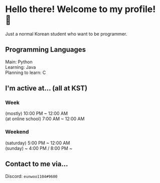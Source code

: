 # Hello there! Welcome to my profile! 👋
Just a normal Korean student who want to be programmer.  

## Programming Languages
Main: Python  
Learning: Java  
Planning to learn: C  

## I'm active at... (all at KST)

### Week
(mostly) 10:00 PM ~ 12:00 AM  
(at online school) 7:00 AM ~ 12:00 AM  

### Weekend
(saturday) 5:00 PM ~ 12:00 AM  
(sunday) ~ 4:00 PM / 8:00 PM ~

## Contact to me via...
Discord: `eunwoo1104#9600`
